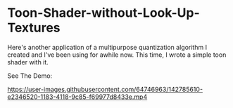 # Toon-Shader-without-Look-Up-Textures
Here's another application of a multipurpose quantization algorithm I created and I've been using for awhile now.    This time, I wrote a simple toon shader with it.

See The Demo:

https://user-images.githubusercontent.com/64746963/142785610-e2346520-1183-4118-9c85-f69977d8433e.mp4

